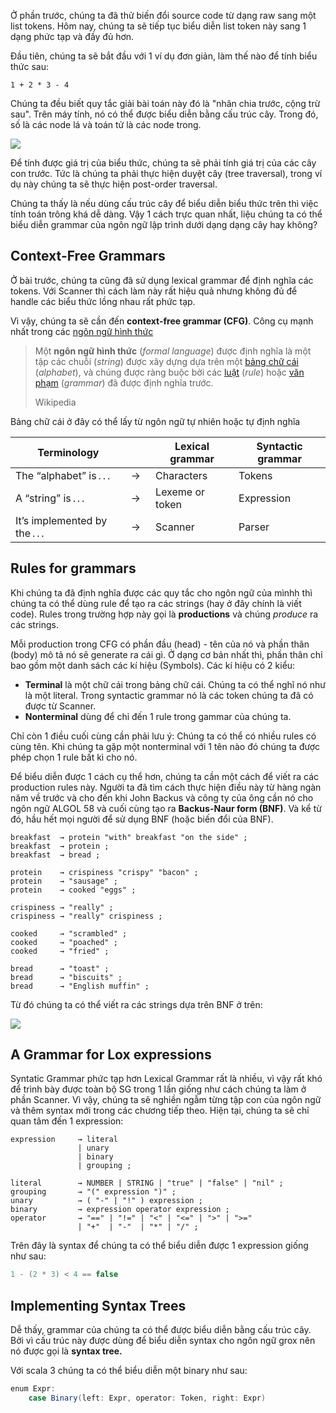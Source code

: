 Ở phần trước, chúng ta đã thử biến đổi source code từ dạng raw sang một list tokens. Hôm nay, chúng ta sẽ tiếp tục biểu diễn list token này sang 1 dạng phức tạp và đầy đủ hơn.

Đầu tiên, chúng ta sẽ bắt đầu với 1 ví dụ đơn giản, làm thế nào để tính biểu thức sau:

```
1 + 2 * 3 - 4
```

Chúng ta đều biết quy tắc giải bài toán này đó là "nhân chia trước, cộng trừ sau". Trên máy tính, nó có thể được biểu diễn bằng cấu trúc cây. Trong đó, số là các node lá và toán tử là các node trong. 

![](https://craftinginterpreters.com/image/representing-code/tree-evaluate.png)

Để tính được giá trị của biểu thức, chúng ta sẽ phải tính giá trị của các cây con trước. Tức là chúng ta phải thực hiện duyệt cây (tree traversal), trong ví dụ này chúng ta sẽ thực hiện post-order traversal.

Chúng ta thấy là nếu dùng cấu trúc cây để biểu diễn biểu thức trên thì việc tính toán trông khá dễ dàng. Vậy 1 cách trực quan nhất, liệu chúng ta có thể biểu diễn grammar của ngôn ngữ lập trình dưới dạng dạng cây hay không?

## Context-Free Grammars

Ở bài trước, chúng ta cũng đã sử dụng lexical grammar để định nghĩa các tokens. Với Scanner thì cách làm này rất hiệu quả nhưng không đủ để handle các biểu thức lồng nhau rất phức tạp.

Vì vậy, chúng ta sẽ cần đến **context-free grammar (CFG)**.  Công cụ mạnh nhất trong các [ngôn ngữ hình thức](https://vi.wikipedia.org/wiki/Ng%C3%B4n_ng%E1%BB%AF_h%C3%ACnh_th%E1%BB%A9c)

> Một **ngôn ngữ hình thức** (_formal language_) được định nghĩa là một tập các chuỗi (_string_) được xây dựng dựa trên một [bảng chữ cái](https://vi.wikipedia.org/wiki/B%E1%BA%A3ng_ch%E1%BB%AF_c%C3%A1i "Bảng chữ cái") (_alphabet_), và chúng được ràng buộc bởi các [luật](https://vi.wikipedia.org/wiki/Lu%E1%BA%ADt "Luật") (_rule_) hoặc [văn phạm](https://vi.wikipedia.org/wiki/V%C4%83n_ph%E1%BA%A1m "Văn phạm") (_grammar_) đã được định nghĩa trước.
> 
> Wikipedia


Bảng chữ cái ở đây có thể lấy từ ngôn ngữ tự nhiên hoặc tự định nghĩa

| Terminology                   |    | Lexical grammar | Syntactic grammar |
|-------------------------------|----|-----------------|-------------------|
| The “alphabet” is . . .       | →  | Characters      | Tokens            |
| A “string” is . . .           | →  | Lexeme or token | Expression        |
| It’s implemented by the . . . | →  | Scanner         | Parser            |

## Rules for grammars

Khi chúng ta đã định nghĩa được các quy tắc cho ngôn ngữ của mìnhh thì chúng ta có thể dùng rule để tạo ra các strings (hay ở đây chính là viết code). Rules trong trường hợp này gọi là **productions** và chúng _produce_ ra các strings.

Mỗi production trong CFG có phần đầu (head) - tên của nó và phần thân (body) mô tả nó sẽ generate ra cái gì. Ở dạng cơ bản nhất thì, phần thân chỉ bao gồm một danh sách các kí hiệu (Symbols). Các kí hiệu có 2 kiểu:

- **Terminal** là một chữ cái trong bảng chữ cái. Chúng ta có thể nghĩ nó như là một literal. Trong syntactic grammar nó là các token chúng ta đã có được từ Scanner.
- **Nonterminal** dùng để chỉ đến 1 rule trong gammar của chúng ta.

Chỉ còn 1 điều cuối cùng cần phải lưu ý:  Chúng ta có thể có nhiều rules có cùng tên. Khi chúng ta gặp một nonterminal với 1 tên nào đó chúng ta được phép chọn 1 rule bất kì cho nó.

Để biểu diễn được 1 cách cụ thể hơn, chúng ta cần một cách để viết ra các production rules này. Người ta đã tìm cách thực hiện điều này từ hàng ngàn năm về trước và cho đến khi John Backus và công ty của ông cần nó cho ngôn ngữ ALGOL 58 và cuối cùng tạo ra **Backus-Naur form (BNF)**. Và kể từ đó, hầu hết mọi người để sử dụng BNF (hoặc biến đổi của BNF).

```
breakfast  → protein "with" breakfast "on the side" ;
breakfast  → protein ;
breakfast  → bread ;

protein    → crispiness "crispy" "bacon" ;
protein    → "sausage" ;
protein    → cooked "eggs" ;

crispiness → "really" ;
crispiness → "really" crispiness ;

cooked     → "scrambled" ;
cooked     → "poached" ;
cooked     → "fried" ;

bread      → "toast" ;
bread      → "biscuits" ;
bread      → "English muffin" ;
```

Từ đó chúng ta có thể viết ra các strings dựa trên BNF ở trên:

![](https://craftinginterpreters.com/image/representing-code/breakfast.png)

## A Grammar for Lox expressions

Syntatic Grammar phức tạp hơn Lexical Grammar rất là nhiều, vì vậy rất khó để trình bày được toàn bộ SG trong 1 lần giống như cách chúng ta làm ở phần Scanner. Vì vậy, chúng ta sẽ nghiền ngẫm từng tập con của ngôn ngữ và thêm syntax mới trong các chương tiếp theo. Hiện tại, chúng ta sẽ chỉ quan tâm đến 1 expression:

```
expression     → literal
               | unary
               | binary
               | grouping ;

literal        → NUMBER | STRING | "true" | "false" | "nil" ;
grouping       → "(" expression ")" ;
unary          → ( "-" | "!" ) expression ;
binary         → expression operator expression ;
operator       → "==" | "!=" | "<" | "<=" | ">" | ">="
               | "+"  | "-"  | "*" | "/" ;
```

Trên đây là syntax để chúng ta có thể biểu diễn được 1 expression giống như sau:

```scala
1 - (2 * 3) < 4 == false
```

## Implementing Syntax Trees

Dễ thấy, grammar của chúng ta có thể được biểu diễn bằng cấu trúc cây. Bởi vì cấu trúc này được dùng để biểu diễn syntax cho ngôn ngữ grox nên nó được gọi là **syntax tree.**

Với scala 3 chúng ta có thể biểu diễn một binary như sau:

```scala
enum Expr:
    case Binary(left: Expr, operator: Token, right: Expr)
```

